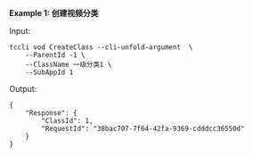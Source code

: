 **Example 1: 创建视频分类**



Input: 

```
tccli vod CreateClass --cli-unfold-argument  \
    --ParentId -1 \
    --ClassName 一级分类1 \
    --SubAppId 1
```

Output: 
```
{
    "Response": {
        "ClassId": 1,
        "RequestId": "38bac707-7f64-42fa-9369-cdddcc36550d"
    }
}
```

